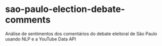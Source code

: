 # sao-paulo-election-debate-comments
Análise de sentimentos dos comentários do debate eleitoral de São Paulo usando NLP e a YouTube Data API
